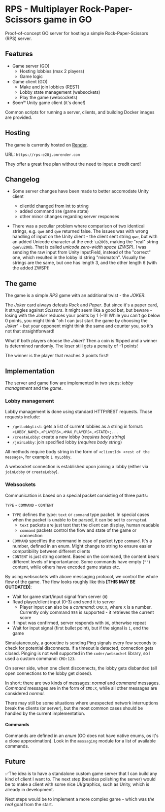 # RPS - Multiplayer Rock-Paper-Scissors game in GO

Proof-of-concept GO server for hosting a simple Rock-Paper-Scissors (RPS) server.

## Features

- Game server (GO)
  - Hosting lobbies (max 2 players)
  - Game logic
- Game client (GO)
  - Make and join lobbies (REST)
  - Lobby state management (websockets)
  - Play the game (websockets)
- ~~Soon™~~ Unity game client (it's done!)

Common scripts for running a server, clients, and building Docker images are provided.

## Hosting

The game is currently hosted on [Render](https://render.com/).

URL: `https://rps-e20j.onrender.com`

They offer a great free plan without the need to input a credit card!

## Changelog

- Some server changes have been made to better accomodate Unity client
  - clientId changed from int to string
  - added command `556` (game state)
  - other minor changes regarding server responses

- There was a peculiar problem where comparison of two identical strings, e.g. `qwe` and `qwe` returned false. The issues was with wrong handling of input on the Unity client - the client sent string `qwe`, but with an added Unicode character at the end: `\u200b`, making the "real" string `qwe\u200b`. That is called *unicode zero-width space (ZWSP)*. I was sending the raw input from Unity InputField, instead of the "correct" one, which resulted in the lobby id string "mismatch". Visually the strings are the same, but one has length 3, and the other length 6 (with the added ZWSP)!

## The game

The game is a simple *RPS* game with an additional twist - the *JOKER*.

The *Joker* card always defeats *Rock* and *Paper*. But since it's a paper card, it struggles against *Scissors*. It might seem lika a good bet, but beware - losing with the *Joker* reduces your points by 1 (-1)! While you can't go below 0 points, you might think "oh I can just start the game by choosing the *Joker*" - but your opponent might think the same and counter you, so it's not that straightforward!

What if both players choose the *Joker*? Then a coin is flipped and a winner is determined randomly. The loser still gets a penalty of -1 points!

The winner is the player that reaches 3 points first!

## Implementation

The server and game flow are implemented in two steps: *lobby management* and the *game*.

### Lobby management

Lobby management is done using standard HTTP/REST requests. Those requests include:
- `/getLobbyList`: gets a list of current lobbies as a string in format: `<LOBBY_NAME>,<PLAYERS>,<MAX_PLAYERS>,<STATE>;...`
- `/createLobby`: create a new lobby (*requires body string*)
- `/joinLobby`: join specified lobby (*requires body string*)

All methods require body string in the form of `<clientId> <rest of the message>`, for example `1 myLobby`. 

A websocket connection is established upon joining a lobby (either via `joinLobby` or `createLobby`).

### Websockets

Communication is based on a special packet consisting of three parts:

`TYPE` - `COMMAND` - `CONTENT`

- `TYPE` defines the type: `text` or `command` type packet. In special cases when the packet is unable to be parsed, it can be set to `corrupted`.
  - `text` packets are just text that the client can display, human readable
  - `command` packets control the flow and state of the game or connection
- `COMMAND` specifies the command in case of packet type `command`. It's a number, defined in an enum. Might change to string to ensure easier compatibility between different clients
- `CONTENT` is just string content. Based on the command, the content bears different levels of importantance. Some commands have empty (`""`) content, while others have encoded game states etc.

By using websockets with above messaging protocol, we control the whole flow of the game. The flow looks roughly like this **[THIS MAY BE OUTDATED]**:

- Wait for game start/input signal from server (`0`)
- Read player/client input (0-3) and send it to server
    - Player input can also be a *command*: `CMD:X`, where `X` is a number. Currently only command `555` is supported - it retrieves the current score
- If input was confirmed, server responds with `OK`, otherwise repeat
- Wait for input signal (first bullet point), but if the signal is `1`, end the game

Simulataneously, a goroutine is sending Ping signals every few seconds to check for potential disconnects. If a timeout is detected, connection gets closed. Pinging is not well supported in the `coder/websocket` library, so I used a custom command: `CMD:123`.

On server side, when one client disconnects, the lobby gets disbanded (all open connections to the lobby get closed).

In short: there are two kinds of messages: *normal* and *command* messages. *Command* messages are in the form of `CMD:X`, while all other messages are considered *normal*.

There may still be some situations where unexpected network interruptions break the clients (or server), but the most common cases should be handled by the current implementation.

#### Commands

Commands are defined in an *enum* (GO does not have native enums, os it's a close approximation). Look in the `messaging` module for a list of available commands.

## Future

✅The idea is to have a standalone custom game server that I can build any kind of client I want to. The next step (besides polishing the server) would be to make a client with some nice UI/graphics, such as Unity, which is already in development.

Next steps would be to implement a more complex game - which was *the real* goal from the start.